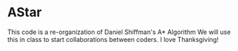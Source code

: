 # AStar
This code is a re-organization of Daniel Shiffman's A* Algorithm
We will use this in class to start collaborations between coders.
I love Thanksgiving!
